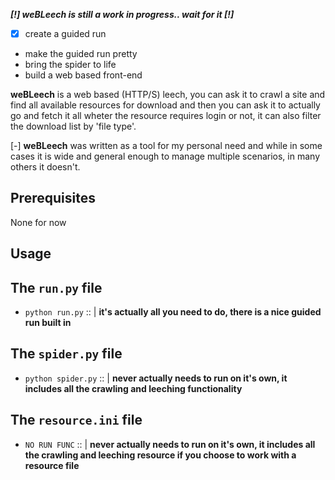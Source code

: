 **_[!] weBLeech is still a work in progress.. wait for it [!]_**
- [x] create a guided run
-  make the guided run pretty
-  bring the spider to life
-  build a web based front-end

**weBLeech** is a web based (HTTP/S) leech, you can ask it to crawl a site and find all available resources for download and then you can ask it to
actually go and fetch it all wheter the resource requires login or not, it can also filter the download list by 'file type'.

[-] **weBLeech** was written as a tool for my personal need and while in some cases it is wide and general enough to manage multiple scenarios,
in many others it doesn't.


## Prerequisites

None for now

## Usage

The `run.py` file
---
  * `python run.py` :: | **it's actually all you need to do, there is a nice guided run built in**

The `spider.py` file
---
  * `python spider.py` :: | **never actually needs to run on it's own, it includes all the crawling and leeching functionality**

The `resource.ini` file
---
  * `NO RUN FUNC` :: | **never actually needs to run on it's own, it includes all the crawling and leeching resource if you choose to work with a resource file**
